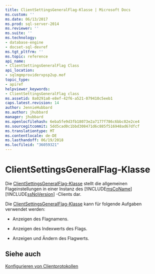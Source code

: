 ```yaml
---
title: ClientSettingsGeneralFlag-Klasse | Microsoft Docs
ms.custom: ''
ms.date: 06/13/2017
ms.prod: sql-server-2014
ms.reviewer: ''
ms.suite: ''
ms.technology:
- database-engine
- docset-sql-devref
ms.tgt_pltfrm: ''
ms.topic: reference
api_name:
- ClientSettingsGeneralFlag Class
api_location:
- sqlmgmproviderxpsp2up.mof
topic_type:
- apiref
helpviewer_keywords:
- ClientSettingsGeneralFlag class
ms.assetid: 8a0291a8-e8ef-42f6-a521-079410c5eeb1
caps.latest.revision: 14
author: JennieHubbard
ms.author: jhubbard
manager: jhubbard
ms.openlocfilehash: 6eba5fe9d3fb18073e2a7177f786c6bbc02e2ce4
ms.sourcegitcommit: 5dd5cad0c1bbd308471d6c885f516948ad67dfcf
ms.translationtype: MT
ms.contentlocale: de-DE
ms.lasthandoff: 06/19/2018
ms.locfileid: "36059321"
---
```

# <a name="clientsettingsgeneralflag-class"></a>ClientSettingsGeneralFlag-Klasse
  Die [ClientSettingsGeneralFlag-Klasse](clientsettingsgeneralflag-class.md) stellt die allgemeinen Flageinstellungen in einer Instanz des [!INCLUDE[msCoName](../../../includes/msconame-md.md)] [!INCLUDE[ssNoVersion](../../../includes/ssnoversion-md.md)] -Clients dar.  
  
 Die [ClientSettingsGeneralFlag-Klasse](clientsettingsgeneralflag-class.md) kann für folgende Aufgaben verwendet werden:  
  
-   Anzeigen des Flagnamens.  
  
-   Anzeigen des Indexwerts des Flags.  
  
-   Anzeigen und Ändern des Flagwerts.  
  
## <a name="see-also"></a>Siehe auch  
 [Konfigurieren von Clientprotokollen](http://technet.microsoft.com/library/ms181035.aspx)  
  
  